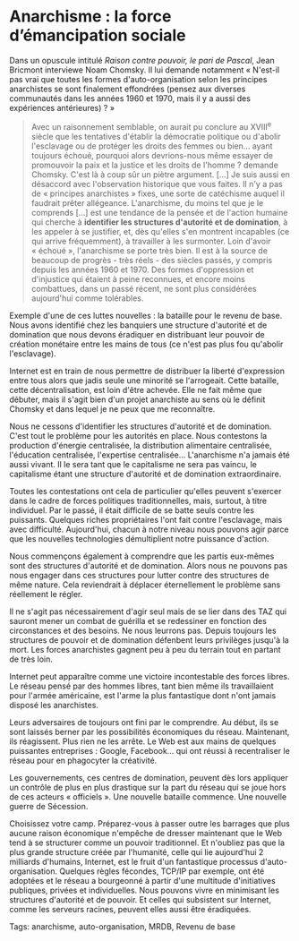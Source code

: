 # Anarchisme : la force d’émancipation sociale

Dans un opuscule intitulé *Raison contre pouvoir, le pari de Pascal*, Jean Bricmont interviewe Noam Chomsky. Il lui demande notamment « N'est-il pas vrai que toutes les formes d'auto-organisation selon les principes anarchistes se sont finalement effondrées (pensez aux diverses communautés dans les années 1960 et 1970, mais il y a aussi des expériences antérieures) ? »

> Avec un raisonnement semblable, on aurait pu conclure au XVIII<sup>e</sup> siècle que les tentatives d'établir la démocratie politique ou d'abolir l'esclavage ou de protéger les droits des femmes ou bien… ayant toujours échoué, pourquoi alors devrions-nous même essayer de promouvoir la paix et la justice et les droits de l'homme ? demande Chomsky. C'est là à coup sûr un piètre argument. \[…\] Je suis aussi en désaccord avec l'observation historique que vous faites. Il n'y a pas de « principes anarchistes » fixes, une sorte de catéchisme auquel il faudrait prêter allégeance. L'anarchisme, du moins tel que je le comprends \[…\] est une tendance de la pensée et de l'action humaine qui cherche à **identifier les structures d'autorité et de domination**, à les appeler à se justifier, et, dès qu'elles s'en montrent incapables (ce qui arrive fréquemment), à travailler à les surmonter. Loin d'avoir « échoué », l'anarchisme se porte très bien. Il est à la source de beaucoup de progrès - très réels - des siècles passés, y compris depuis les années 1960 et 1970. Des formes d'oppression et d'injustice qui étaient à peine reconnues, et encore moins combattues, dans un passé récent, ne sont plus considérées aujourd'hui comme tolérables.

Exemple d'une de ces luttes nouvelles : la bataille pour le revenu de base. Nous avons identifié chez les banquiers une structure d'autorité et de domination que nous devons éradiquer en distribuant leur pouvoir de création monétaire entre les mains de tous (ce n'est pas plus fou qu'abolir l'esclavage).

Internet est en train de nous permettre de distribuer la liberté d'expression entre tous alors que jadis seule une minorité se l'arrogeait. Cette bataille, cette décentralisation, est loin d'être achevée. Elle ne fait même que débuter, mais il s'agit bien d'un projet anarchiste au sens où le définit Chomsky et dans lequel je ne peux que me reconnaître.

Nous ne cessons d'identifier les structures d'autorité et de domination. C'est tout le problème pour les autorités en place. Nous contestons la production d'énergie centralisée, la distribution alimentaire centralisée, l'éducation centralisée, l'expertise centralisée… L'anarchisme n'a jamais été aussi vivant. Il le sera tant que le capitalisme ne sera pas vaincu, le capitalisme étant une structure d'autorité et de domination extraordinaire.

Toutes les contestations ont cela de particulier qu'elles peuvent s'exercer dans le cadre de forces politiques traditionnelles, mais, surtout, à titre individuel. Par le passé, il était difficile de se batte seuls contre les puissants. Quelques riches propriétaires l'ont fait contre l'esclavage, mais avec difficulté. Aujourd'hui, chacun à notre niveau nous pouvons agir parce que les nouvelles technologies démultiplient notre puissance d'action.

Nous commençons également à comprendre que les partis eux-mêmes sont des structures d'autorité et de domination. Alors nous ne pouvons pas nous engager dans ces structures pour lutter contre des structures de même nature. Cela reviendrait à déplacer éternellement le problème sans réellement le régler.

Il ne s'agit pas nécessairement d'agir seul mais de se lier dans des TAZ qui sauront mener un combat de guérilla et se redessiner en fonction des circonstances et des besoins. Ne nous leurrons pas. Depuis toujours les structures de pouvoir et de domination défenbent leurs privilèges jusqu'à la mort. Les forces anarchistes gagnent peu à peu du terrain tout en partant de très loin.

Internet peut apparaître comme une victoire incontestable des forces libres. Le réseau pensé par des hommes libres, tant bien même ils travaillaient pour l'armée américaine, est l'arme la plus fantastique dont n'ont jamais disposé les anarchistes.

Leurs adversaires de toujours ont fini par le comprendre. Au début, ils se sont laissés berner par les possibilités économiques du réseau. Maintenant, ils réagissent. Plus rien ne les arrête. Le Web est aux mains de quelques puissantes entreprises : Google, Facebook… qui ont réussi à recentraliser le réseau pour en phagocyter la créativité.

Les gouvernements, ces centres de domination, peuvent dès lors appliquer un contrôle de plus en plus drastique sur la part du réseau qui se joue hors de ces acteurs « officiels ». Une nouvelle bataille commence. Une nouvelle guerre de Sécession.

Choisissez votre camp. Préparez-vous à passer outre les barrages que plus aucune raison économique n'empêche de dresser maintenant que le Web tend à se structurer comme un pouvoir traditionnel. Et n'oubliez pas que la plus grande structure créée par l'humanité, celle qui lie aujourd'hui 2 milliards d'humains, Internet, est le fruit d'un fantastique processus d'auto-organisation. Quelques règles fécondes, TCP/IP par exemple, ont été adoptées et le réseau a bourgeonné à partir d'une multitude d'initiatives publiques, privées et individuelles. Nous pouvons vivre en minimisant les structures d'autorité et de pouvoir. Et celles qui subsistent sur Internet, comme les serveurs racines, peuvent elles aussi être éradiquées.

Tags: anarchisme, auto-organisation, MRDB, Revenu de base